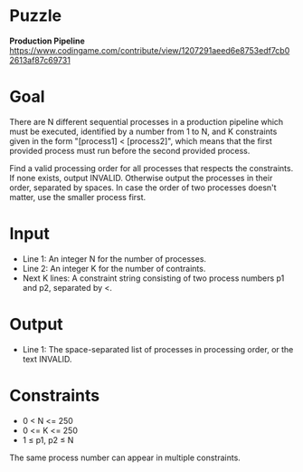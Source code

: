 # Puzzle
**Production Pipeline** https://www.codingame.com/contribute/view/1207291aeed6e8753edf7cb02613af87c69731

# Goal
There are N different sequential processes in a production pipeline which must be executed, identified by a number from 1 to N, and K constraints given in the form "[process1] < [process2]", which means that the first provided process must run before the second provided process.

Find a valid processing order for all processes that respects the constraints. If none exists, output INVALID. Otherwise output the processes in their order, separated by spaces. In case the order of two processes doesn't matter, use the smaller process first.

# Input
* Line 1: An integer N for the number of processes.
* Line 2: An integer K for the number of contraints.
* Next K lines: A constraint string consisting of two process numbers p1 and p2, separated by <.

# Output
* Line 1: The space-separated list of processes in processing order, or the text INVALID.

# Constraints
* 0 < N <= 250
* 0 <= K <= 250
* 1 ≤ p1, p2 ≤ N

The same process number can appear in multiple constraints.

